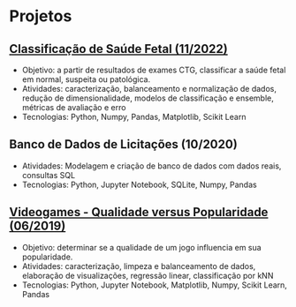 # Projetos

## [Classificação de Saúde Fetal (11/2022)](projetos/saude_fetal/saude_fetal.md)
- Objetivo: a partir de resultados de exames CTG, classificar a saúde fetal em normal, suspeita ou patológica.
- Atividades: caracterização, balanceamento e normalização de dados, redução de dimensionalidade, modelos de classificação e ensemble, métricas de avaliação e erro
- Tecnologias: Python, Numpy, Pandas, Matplotlib, Scikit Learn

## Banco de Dados de Licitações (10/2020)
- Atividades: Modelagem e criação de banco de dados com dados reais, consultas SQL
- Tecnologias: Python, Jupyter Notebook, SQLite, Numpy, Pandas

## [Videogames - Qualidade versus Popularidade (06/2019)](projetos/videogames.md)
- Objetivo: determinar se a qualidade de um jogo influencia em sua popularidade.
- Atividades: caracterização, limpeza e balanceamento de dados, elaboração de visualizações, regressão linear, classificação por kNN
- Tecnologias: Python, Jupyter Notebook, Matplotlib, Numpy, Scikit Learn, Pandas
